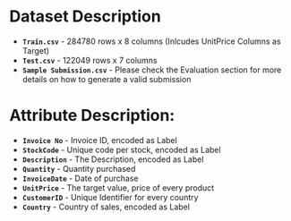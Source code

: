 # Dataset Description

* **`Train.csv`** - 284780 rows x 8 columns (Inlcudes UnitPrice Columns as Target)
* **`Test.csv`** - 122049 rows x 7 columns
* **`Sample Submission.csv`** - Please check the Evaluation section for more details on how to generate a valid submission
 
# Attribute Description:

* **`Invoice No`** - Invoice ID, encoded as Label
* **`StockCode`** - Unique code per stock, encoded as Label
* **`Description`** - The Description, encoded as Label
* **`Quantity`** - Quantity purchased
* **`InvoiceDate`** - Date of purchase
* **`UnitPrice`** - The target value, price of every product
* **`CustomerID`** - Unique Identifier for every country
* **`Country`** - Country of sales, encoded as Label
